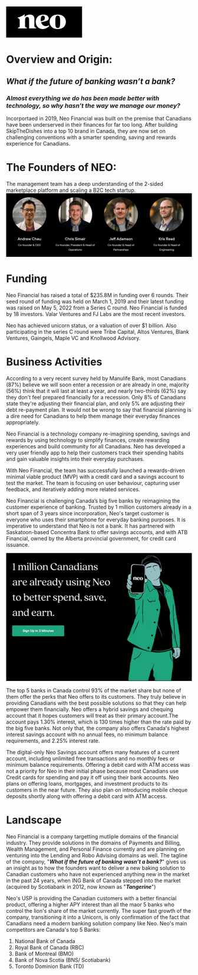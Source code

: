   
![Alt text](neo.JPG) 

# Overview and Origin:

## ***What if the future of banking wasn’t a bank?*** 
### *Almost everything we do has been made better with technology, so why hasn’t the way we manage our money?*

Incorportaed in 2019, Neo Financial was built on the premise that Canadians have been underserved in their finances for far too long. After building SkipTheDishes into a top 10 brand in Canada, they are now set on challenging conventions with a smarter spending, saving and rewards experience for Canadians.

# **The Founders of NEO:**
The management team has a deep understanding of the 2-sided marketplace platform and scaling a B2C tech startup. 
![Alt text](cofounders.JPG)

# Funding
Neo Financial has raised a total of $235.8M in funding over 6 rounds. Their seed round of funding was held on March 1, 2019 and their latest funding was raised on May 5, 2022 from a Series C round. Neo Financial is funded by 18 investors. Valar Ventures and FJ Labs are the most recent investors. 

Neo has achieved unicorn status, or a valuation of over $1 billion. Also participating in the series C round were Tribe Capital, Altos Ventures, Blank Ventures, Gaingels, Maple VC and Knollwood Advisory.

# Business Activities
According to a very recent survey held by Manulife Bank, most Canadians (87%) believe we will soon enter a recession or are already in one, majority (56%) think that it will last at least a year, and nearly two-thirds (62%) say they don't feel prepared financially for a recession. Only 8% of Canadians state they're adjusting their financial plan, and only 5% are adjusting their debt re-payment plan. It would not be wrong to say that financial planning is a dire need for Canadians to help them manage their everyday finances appropriately.

Neo Financial is a technology company re-imagining spending, savings and rewards by using technology to simplify finances, create rewarding experiences and build community for all Canadians.
Neo has developed a very user friendly app to help their customers track their spending habits and gain valuable insights into their everyday purchases. 

With Neo Financial, the team has successfully launched a rewards-driven minimal viable product (MVP) with a credit card and a savings account to test the market. The team is focusing on user behaviour, capturing user feedback, and iteratively adding more related services. 

Neo Financial is challenging Canada’s big five banks by reimagining the customer experience of banking. Trusted by 1 million customers already in a short span of 3 years since incorporation, Neo's target customer is everyone who uses their smartphone for everyday banking purposes. 
It is imperative to understand that Neo is not a bank. It has partnered with Saskatoon-based Concentra Bank to offer savings accounts, and with ATB Financial, owned by the Alberta provincial government, for credit card issuance.

![Alt text](million.JPG)

The top 5 banks in Canada control 93% of the market share but none of them offer the perks that Neo offers to its customers. They truly believe in providing Canadians with the best possible solutions so that they can help empower them financially. Neo offers a hybrid savings and chequing account that it hopes customers will treat as their primary account.The account pays 1.30% interest, which is 130 times higher than the rate paid by the big five banks. Not only that, the company also offers Canada's highest interest savings account with no annual fees, no minimum balance requirements, and 2.25% interest rate. 

The digital-only Neo Savings account offers many features of a current account, including unlimited free transactions and no monthly fees or minimum balance requirements. Offering a debit card with ATM access was not a priority for Neo in their initial phase because most Canadians use Credit cards for spending and pay it off using their bank accounts. 
Neo plans on offering loans, mortgages, and investment products to its customers in the near future. They also plan on introducing mobile cheque deposits shortly along with offering a debit card with ATM access.

# Landscape

Neo Financial is a company targetting mutliple domains of the financial industry. They provide solutions in the domains of Payments and Billing, Wealth Management, and Personal Finance currently and are planning on venturing into the Lending and Robo Advising domains as well. The tagline of the company, "***What if the future of banking wasn’t a bank?***" gives us an insight as to how the founders want to deliver a new baking solution to Canadian customers who have not experienced anything new in the market in the past 24 years, when ING Bank of Canada stepped into the market (acquired by Scotiabank in 2012, now known as "***Tangerine***")

Neo's USP is providing the Canadian customers with a better financial product, offering a higher APY interest than all the maor 5 banks who control the lion's share of the market currently. The super fast growth of the company, transitioning it into a Unicorn, is only confirmation of the fact that Canadians need a modern banking solution company like Neo. Neo's main competitors are Canada's top 5 Banks:

1. National Bank of Canada 
2. Royal Bank of Canada (RBC)
3. Bank of Montreal (BMO)
4. Bank of Nova Scotia (BNS/ Scotiabank)
5. Toronto Dominion Bank (TD)

